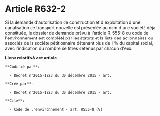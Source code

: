 # Article R632-2

Si la demande d'autorisation de construction et d'exploitation d'une canalisation de transport nouvelle est présentée au nom
d'une société déjà constituée, le dossier de demande prévu à l'article R. 555-8 du code de l'environnement est complété par
les statuts et la liste des actionnaires ou associés de la société pétitionnaire détenant plus de 1 % du capital social, avec
l'indication du nombre de titres détenus par chacun d'eux.

**Liens relatifs à cet article**

	**Codifié par**:

	  - Décret n°2015-1823 du 30 décembre 2015 - art.

	**Créé par**:

	  - Décret n°2015-1823 du 30 décembre 2015 - art.

	**Cite**:

	  - Code de l'environnement - art. R555-8 (V)
